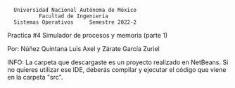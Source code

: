       Universidad Nacional Autónoma de México
              Facultad de Ingeniería
      Sistemas Operativos     Semestre 2022-2
Practica #4 Simulador de procesos y memoria (parte 1)

Por: Núñez Quintana Luis Axel y Zárate García Zuriel

INFO: La carpeta que descargaste es un proyecto realizado en NetBeans.
      Si no quieres utilizar ese IDE, deberás compilar y ejecutar el 
      código que viene en la carpeta "src".
